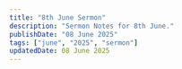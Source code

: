 ```yaml
---
title: "8th June Sermon"
description: "Sermon Notes for 8th June."
publishDate: "08 June 2025"
tags: ["june", "2025", "sermon"]
updatedDate: 08 June 2025
---
```


